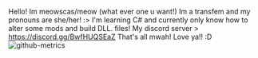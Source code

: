 Hello! Im meowscas/meow (what ever one u want!)
Im a transfem and my pronouns are she/her! :>
I'm learning C# and currently only know how to alter some mods and build DLL. files!
My discord server > https://discord.gg/BwfHUQSEaZ
That's all mwah! Love ya!! :D
![github-metrics](https://github.com/user-attachments/assets/862ec2d7-314a-42c2-8727-a6ddd815c76f)
